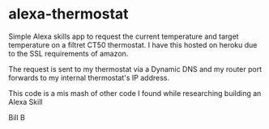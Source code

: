 # alexa-thermostat

Simple Alexa skills app to request the current temperature and target temperature on
a filtret CT50 thermostat. I have this hosted on heroku due to the SSL requirements of
amazon.

The request is sent to my thermostat via a Dynamic DNS and my router port forwards to
my internal thermostat's IP address.

This code is a mis mash of other code I found while researching building an Alexa Skill

Bill B

